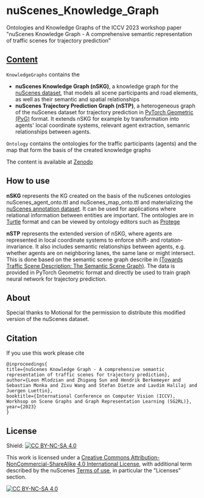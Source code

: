 # nuScenes_Knowledge_Graph
Ontologies and Knowledge Graphs of the ICCV 2023 workshop paper "nuScenes Knowledge Graph - A comprehensive semantic representation of traffic scenes for trajectory prediction"

## [Content](https://zenodo.org/records/10074393)
 `KnowledgeGraphs` contains the
  - **nuScenes Knowledge Graph (nSKG)**, a knowledge graph for the [nuScenes dataset](https://www.nuscenes.org/nuscenes), that models all scene participants and road elements, as well as their semantic and spatial relationships
  - **nuScenes Trajectory Prediction Graph (nSTP)**, a heterogeneous graph of the nuScenes dataset for trajectory prediction in [PyTorch Geometric (PyG)](https://pytorch-geometric.readthedocs.io/en/latest/) format. It extends nSKG for example by transformation into agents' local coordinate systems, relevant agent extraction, semanric relationships between agents.

`Ontology` contains the ontologies for the traffic participants (agents) and the map that form the basis of the created knowledge graphs

The content is available at [Zenodo](https://zenodo.org/records/10074393)

## How to use
**nSKG** represents the KG created on the basis of the nuScenes ontologies nuScenes_agent_onto.ttl and nuScenes_map_onto.ttl and materializing the [nuScenes annotation dataset](https://www.nuscenes.org/nuscenes#data-annotation). It can be used for applications where relational information between entities are important. The ontologies are in [Turtle](https://www.w3.org/TR/turtle/) format and can be viewed by ontology editors such as [Protege](https://protege.standord.edu/) 

**nSTP** represents the extended version of nSKG, where agents are represented in local coordinate systems to enforce shift- and rotation-invariance. It also includes semantic relationships between agents, e.g. whether agents are on neighboring lanes, the same lane or might intersect. This is done based on the semantic scene graph describe in [(Towards Traffic Scene Description: The Semantic Scene Graph)](https://arxiv.org/abs/2111.10196). The data is provided in PyTorch Geometric format and directly be used to train graph neural network for trajectory prediction.

## About
Special thanks to Motional for the permission to distribute this modified version of the nuScenes dataset.

## Citation
If you use this work please cite
```
@inproceedings{
title={nuScenes Knowledge Graph - A comprehensive semantic representation of traffic scenes for trajectory prediction},
author={Leon Mlodzian and Zhigang Sun and Hendrik Berkemeyer and Sebastian Monka and Zixu Wang and Stefan Dietze and Lavdim Halilaj and Juergen Luettin},
booktitle={International Conference on Computer Vision (ICCV), Workhsop on Scene Graphs and Graph Representation Learning (SG2RL)},
year={2023}
}
```
## License
Shield: [![CC BY-NC-SA 4.0][cc-by-nc-sa-shield]][cc-by-nc-sa]

This work is licensed under a
[Creative Commons Attribution-NonCommercial-ShareAlike 4.0 International License][cc-by-nc-sa], 
with additional term described by the nuScenes [Terms of use](https://www.nuscenes.org/terms-of-use), in particular the "Licenses" section.

[![CC BY-NC-SA 4.0][cc-by-nc-sa-image]][cc-by-nc-sa]

[cc-by-nc-sa]: http://creativecommons.org/licenses/by-nc-sa/4.0/
[cc-by-nc-sa-image]: https://licensebuttons.net/l/by-nc-sa/4.0/88x31.png
[cc-by-nc-sa-shield]: https://img.shields.io/badge/License-CC%20BY--NC--SA%204.0-lightgrey.svg

